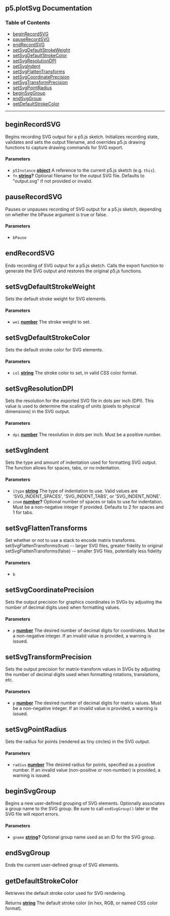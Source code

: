 <!-- Generated by documentation.js. Update this documentation by updating the source code. -->

## p5.plotSvg Documentation

### Table of Contents

*   [beginRecordSVG][1]
*   [pauseRecordSVG][3]
*   [endRecordSVG][5]
*   [setSvgDefaultStrokeWeight][6]
*   [setSvgDefaultStrokeColor][8]
*   [setSvgResolutionDPI][10]
*   [setSvgIndent][12]
*   [setSvgFlattenTransforms][14]
*   [setSvgCoordinatePrecision][16]
*   [setSvgTransformPrecision][18]
*   [setSvgPointRadius][20]
*   [beginSvgGroup][22]
*   [endSvgGroup][24]
*   [getDefaultStrokeColor][25]

---

## beginRecordSVG

Begins recording SVG output for a p5.js sketch.
Initializes recording state, validates and sets the output filename,
and overrides p5.js drawing functions to capture drawing commands for SVG export.

#### Parameters

*   `p5Instance` **[object][26]** A reference to the current p5.js sketch (e.g. `this`).
*   `fn` **[string][27]?** Optional filename for the output SVG file.
    Defaults to "output.svg" if not provided or invalid.

## pauseRecordSVG

Pauses or unpauses recording of SVG output for a p5.js sketch,
depending on whether the bPause argument is true or false.

#### Parameters

*   `bPause` &#x20;

## endRecordSVG

Ends recording of SVG output for a p5.js sketch.
Calls the export function to generate the SVG output
and restores the original p5.js functions.

## setSvgDefaultStrokeWeight

Sets the default stroke weight for SVG elements.

#### Parameters

*   `wei` **[number][28]** The stroke weight to set.

## setSvgDefaultStrokeColor

Sets the default stroke color for SVG elements.

#### Parameters

*   `col` **[string][27]** The stroke color to set, in valid CSS color format.

## setSvgResolutionDPI

Sets the resolution for the exported SVG file in dots per inch (DPI).
This value is used to determine the scaling of units (pixels to physical dimensions) in the SVG output.

#### Parameters

*   `dpi` **[number][28]** The resolution in dots per inch. Must be a positive number.

## setSvgIndent

Sets the type and amount of indentation used for formatting SVG output.
The function allows for spaces, tabs, or no indentation.

#### Parameters

*   `itype` **[string][27]** The type of indentation to use. Valid values are
    'SVG\_INDENT\_SPACES', 'SVG\_INDENT\_TABS', or 'SVG\_INDENT\_NONE'.
*   `inum` **[number][28]?** Optional number of spaces or tabs to use for indentation.
    Must be a non-negative integer if provided. Defaults to 2 for spaces and 1 for tabs.

## setSvgFlattenTransforms

Set whether or not to use a stack to encode matrix transforms.
setSvgFlattenTransforms(true) -- larger SVG files, greater fidelity to original
setSvgFlattenTransforms(false) -- smaller SVG files, potentially less fidelity

#### Parameters

*   `b` &#x20;

## setSvgCoordinatePrecision

Sets the output precision for graphics coordinates in SVGs by adjusting
the number of decimal digits used when formatting values.

#### Parameters

*   `p` **[number][28]** The desired number of decimal digits for coordinates.
    Must be a non-negative integer. If an invalid value is provided, a warning is issued.

## setSvgTransformPrecision

Sets the output precision for matrix-transform values in SVGs by adjusting
the number of decimal digits used when formatting rotations, translations, etc.

#### Parameters

*   `p` **[number][28]** The desired number of decimal digits for matrix values.
    Must be a non-negative integer. If an invalid value is provided, a warning is issued.

## setSvgPointRadius

Sets the radius for points (rendered as tiny circles) in the SVG output.

#### Parameters

*   `radius` **[number][28]** The desired radius for points, specified as a positive number.
    If an invalid value (non-positive or non-number) is provided, a warning is issued.

## beginSvgGroup

Begins a new user-defined grouping of SVG elements.
Optionally associates a group name to the SVG group.
Be sure to call `endSvgGroup()` later or the SVG file will report errors.

#### Parameters

*   `gname` **[string][27]?** Optional group name used as an ID for the SVG group.

## endSvgGroup

Ends the current user-defined group of SVG elements.

## getDefaultStrokeColor

Retrieves the default stroke color used for SVG rendering.

Returns **[string][27]** The default stroke color (in hex, RGB, or named CSS color format).

[1]: #beginrecordsvg

[2]: #parameters

[3]: #pauserecordsvg

[4]: #parameters-1

[5]: #endrecordsvg

[6]: #setsvgdefaultstrokeweight

[7]: #parameters-2

[8]: #setsvgdefaultstrokecolor

[9]: #parameters-3

[10]: #setsvgresolutiondpi

[11]: #parameters-4

[12]: #setsvgindent

[13]: #parameters-5

[14]: #setsvgflattentransforms

[15]: #parameters-6

[16]: #setsvgcoordinateprecision

[17]: #parameters-7

[18]: #setsvgtransformprecision

[19]: #parameters-8

[20]: #setsvgpointradius

[21]: #parameters-9

[22]: #beginsvggroup

[23]: #parameters-10

[24]: #endsvggroup

[25]: #getdefaultstrokecolor

[26]: https://developer.mozilla.org/docs/Web/JavaScript/Reference/Global_Objects/Object

[27]: https://developer.mozilla.org/docs/Web/JavaScript/Reference/Global_Objects/String

[28]: https://developer.mozilla.org/docs/Web/JavaScript/Reference/Global_Objects/Number
